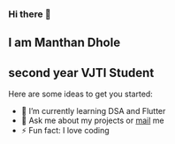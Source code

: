 ### Hi there 👋  
## I am Manthan Dhole 
## second year VJTI Student
Here are some ideas to get you started:

- 🌱 I’m currently learning DSA and Flutter
- 💬 Ask me about my projects or [mail](indiakamanthan@gmail.com)   me
- ⚡ Fun fact: I love coding
 
